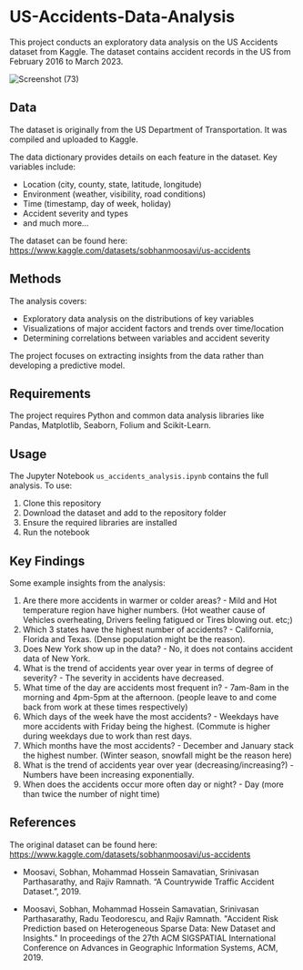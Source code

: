 # US-Accidents-Data-Analysis

This project conducts an exploratory data analysis on the US Accidents dataset from Kaggle. The dataset contains accident records in the US from February 2016 to March 2023.

![Screenshot (73)](https://github.com/nitinriaan/US-Accidents-Analysis/assets/83333586/8ebb73dd-21e0-47e9-ace6-083ebd7e19fc)

## Data

The dataset is originally from the US Department of Transportation. It was compiled and uploaded to Kaggle.

The data dictionary provides details on each feature in the dataset. Key variables include:

- Location (city, county, state, latitude, longitude)
- Environment (weather, visibility, road conditions) 
- Time (timestamp, day of week, holiday)
- Accident severity and types
- and much more...

The dataset can be found here: https://www.kaggle.com/datasets/sobhanmoosavi/us-accidents

## Methods

The analysis covers:

- Exploratory data analysis on the distributions of key variables
- Visualizations of major accident factors and trends over time/location
- Determining correlations between variables and accident severity

The project focuses on extracting insights from the data rather than developing a predictive model.

## Requirements

The project requires Python and common data analysis libraries like Pandas, Matplotlib, Seaborn, Folium and Scikit-Learn.

## Usage

The Jupyter Notebook `us_accidents_analysis.ipynb` contains the full analysis. To use:

1. Clone this repository
2. Download the dataset and add to the repository folder
3. Ensure the required libraries are installed
4. Run the notebook

## Key Findings

Some example insights from the analysis:

1. Are there more accidents in warmer or colder areas? - Mild and Hot temperature region have higher numbers. (Hot weather cause of Vehicles overheating, Drivers feeling fatigued or Tires blowing out. etc;)
2. Which 3 states have the highest number of accidents? - California, Florida and Texas. (Dense population might be the reason).
3. Does New York show up in the data? - No, it does not contains accident data of New York. 
4. What is the trend of accidents year over year in terms of degree of severity? - The severity in accidents have decreased. 
5. What time of the day are accidents most frequent in? - 7am-8am in the morning and 4pm-5pm at the afternoon. (people leave to and come back from work at these times respectively)
6. Which days of the week have the most accidents? - Weekdays have more accidents with Friday being the highest. (Commute is higher during weekdays due to work than rest days.
7. Which months have the most accidents? - December and January stack the highest number. (Winter season, snowfall might be the reason here)
8. What is the trend of accidents year over year (decreasing/increasing?) - Numbers have been increasing exponentially.
9. When does the accidents occur more often day or night? - Day (more than twice the number of night time)

   
## References

The original dataset can be found here: https://www.kaggle.com/datasets/sobhanmoosavi/us-accidents

- Moosavi, Sobhan, Mohammad Hossein Samavatian, Srinivasan Parthasarathy, and Rajiv Ramnath. “A Countrywide Traffic Accident Dataset.”, 2019.

- Moosavi, Sobhan, Mohammad Hossein Samavatian, Srinivasan Parthasarathy, Radu Teodorescu, and Rajiv Ramnath. "Accident Risk Prediction based on Heterogeneous Sparse Data: New Dataset and Insights." In proceedings of the 27th ACM SIGSPATIAL International Conference on Advances in Geographic Information Systems, ACM, 2019.

